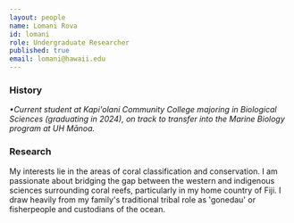 ```yaml
---
layout: people
name: Lomani Rova
id: lomani
role: Undergraduate Researcher
published: true
email: lomani@hawaii.edu
---
```


### History

*•Current student at Kapi'olani Community College majoring in Biological Sciences (graduating in 2024), on track to transfer into the Marine Biology program at UH Mānoa.*

### Research

My interests lie in the areas of coral classification and conservation. I am passionate about bridging the gap between the western and indigenous sciences surrounding coral reefs, particularly in my home country of Fiji.
I draw heavily from my family's traditional tribal role as 'gonedau' or fisherpeople and custodians of the ocean.
